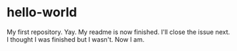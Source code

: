 # hello-world
My first repository.  Yay.
My readme is now finished.  I'll close the issue next.
I thought I was finished but I wasn't.  Now I am.
